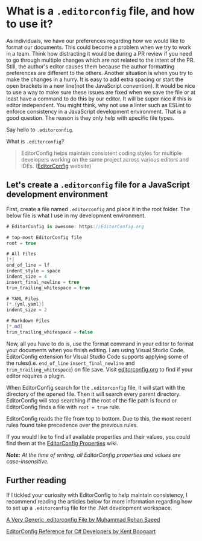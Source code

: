 <!-- 
# Blog post - .editorconfig file

Date Created: July 17, 2021 8:30 PM
Status: Doing 
-->

# What is a `.editorconfig` file, and how to use it?

As individuals, we have our preferences regarding how we would like to format our documents. This could become a problem when we try to work in a team. Think how distracting it would be during a PR review if you need to go through multiple changes which are not related to the intent of the PR. Still, the author's editor causes them because the author formatting preferences are different to the others. Another situation is when you try to make the changes in a hurry. It is easy to add extra spacing or start the open brackets in a new line(not the JavaScript convention). It would be nice to use a way to make sure these issues are fixed when we save the file or at least have a command to do this by our editor. It will be super nice if this is editor independent. You might think, why not use a linter such as ESLint to enforce consistency in a JavaScript development environment. That is a good question. The reason is they only help with specific file types.

Say hello to `.editorconfig`.

What is `.editorconfig`?

> EditorConfig helps maintain consistent coding styles for multiple developers working on the same project across various editors and IDEs. ([EditorConfig](https://editorconfig.org/) website)

## Let's create a `.editorconfig` file for a JavaScript development environment

First, create a file named `.editorconfig` and place it in the root folder. The below file is what I use in my development environment.

```csharp
# EditorConfig is awesome: https://EditorConfig.org

# top-most EditorConfig file
root = true

# All Files
[*]
end_of_line = lf
indent_style = space
indent_size = 4
insert_final_newline = true
trim_trailing_whitespace = true

# YAML Files
[*.{yml,yaml}]
indent_size = 2

# Markdown Files
[*.md]
trim_trailing_whitespace = false
```

Now, all you have to do is, use the format command in your editor to format your documents when you finish editing. I am using Visual Studio Code. EditorConfig extension for Visual Studio Code supports applying some of the rules(i.e. `end_of_line` `insert_final_newline` and `trim_trailing_whitespace`) on file save. Visit [editorconfig.org](https://editorconfig.org/) to find if your editor requires a plugin.

When EditorConfig search for the `.editorconfig` file, it will start with the directory of the opened file. Then it will search every parent directory. EditorConfig will stop searching if the root of the file path is found or EditorConfig finds a file with `root = true` rule.

EditorConfig reads the file from top to bottom. Due to this, the most recent rules found take precedence over the previous rules.

If you would like to find all available properties and their values, you could find them at the [EditorConfig Properties](https://github.com/editorconfig/editorconfig/wiki/EditorConfig-Properties) wiki.

***Note:** At the time of writing, all EditorConfig properties and values are case-insensitive.*

## Further reading

If I tickled your curiosity with EditorConfig to help maintain consistency, I recommend reading the articles below for more information regarding how to set up a `.editorconfig` file for the .Net development workspace.

[A Very Generic .editorconfig File by Muhammad Rehan Saeed](https://rehansaeed.com/generic-editorconfig-file)

[EditorConfig Reference for C# Developers by Kent Boogaart](https://kent-boogaart.com/blog/editorconfig-reference-for-c-developers)
